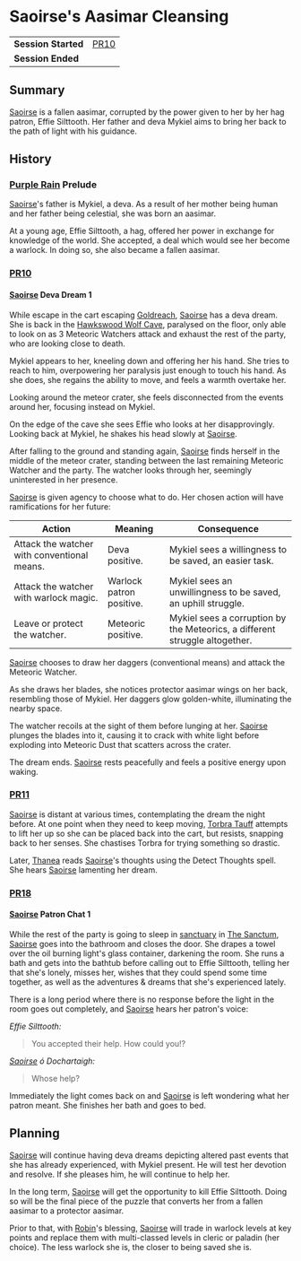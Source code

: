 # Saoirse's Aasimar Cleansing

|||
| --- | --- |
| **Session Started** | [PR10](../sessions/PR10.md) | storyline.2
| **Session Ended** | |

## Summary

[Saoirse](../../../astarus/people/saoirse.md) is a fallen aasimar, corrupted by the power given to her by her hag patron, Effie Silttooth. Her father and deva Mykiel aims to bring her back to the path of light with his guidance.

## History

### [Purple Rain](../campaigns/purple-rain/purple-rain.md) Prelude

[Saoirse](../../../astarus/people/saoirse.md)'s father is Mykiel, a deva. As a result of her mother being human and her father being celestial, she was born an aasimar.

At a young age, Effie Silttooth, a hag, offered her power in exchange for knowledge of the world. She accepted, a deal which would see her become a warlock. In doing so, she also became a fallen aasimar.

### [PR10](../sessions/PR10.md)

#### [Saoirse](../../../astarus/people/saoirse.md) Deva Dream 1

While escape in the cart escaping [Goldreach](../civilisations/kingdom-of-astor/SETTLEMENTS/GOLDREACH/README.md), [Saoirse](../../../astarus/people/saoirse.md) has a deva dream. She is back in the [Hawkswood Wolf Cave](../civilisations/kingdom-of-astor/SETTLEMENTS/GOLDREACH/hawkswood-wolf-cave.md), paralysed on the floor, only able to look on as 3 Meteoric Watchers attack and exhaust the rest of the party, who are looking close to death.

Mykiel appears to her, kneeling down and offering her his hand. She tries to reach to him, overpowering her paralysis just enough to touch his hand. As she does, she regains the ability to move, and feels a warmth overtake her.

Looking around the meteor crater, she feels disconnected from the events around her, focusing instead on Mykiel.

On the edge of the cave she sees Effie who looks at her disapprovingly. Looking back at Mykiel, he shakes his head slowly at [Saoirse](../../../astarus/people/saoirse.md).

After falling to the ground and standing again, [Saoirse](../../../astarus/people/saoirse.md) finds herself in the middle of the meteor crater, standing between the last remaining Meteoric Watcher and the party. The watcher looks through her, seemingly uninterested in her presence.

[Saoirse](../../../astarus/people/saoirse.md) is given agency to choose what to do. Her chosen action will have ramifications for her future:

| Action | Meaning | Consequence |
| --- | --- | --- |
| Attack the watcher with conventional means. | Deva positive. | Mykiel sees a willingness to be saved, an easier task. |
| Attack the watcher with warlock magic. | Warlock patron positive. | Mykiel sees an unwillingness to be saved, an uphill struggle. |
| Leave or protect the watcher. | Meteoric positive. | Mykiel sees a corruption by the Meteorics, a different struggle altogether. |

[Saoirse](../../../astarus/people/saoirse.md) chooses to draw her daggers (conventional means) and attack the Meteoric Watcher.

As she draws her blades, she notices protector aasimar wings on her back, resembling those of Mykiel. Her daggers glow golden-white, illuminating the nearby space.

The watcher recoils at the sight of them before lunging at her. [Saoirse](../../../astarus/people/saoirse.md) plunges the blades into it, causing it to crack with white light before exploding into Meteoric Dust that scatters across the crater.

The dream ends. [Saoirse](../../../astarus/people/saoirse.md) rests peacefully and feels a positive energy upon waking.

### [PR11](../sessions/PR11.md)

[Saoirse](../../../astarus/people/saoirse.md) is distant at various times, contemplating the dream the night before. At one point when they need to keep moving, [Torbra Tauff](../characters/torbra-tauff.md) attempts to lift her up so she can be placed back into the cart, but resists, snapping back to her senses. She chastises Torbra for trying something so drastic.

Later, [Thanea](../../../astarus/people/thanea.md) reads [Saoirse](../../../astarus/people/saoirse.md)'s thoughts using the Detect Thoughts spell. She hears [Saoirse](../../../astarus/people/saoirse.md) lamenting her dream.

### [PR18](../sessions/PR18.md)

#### [Saoirse](../../../astarus/people/saoirse.md) Patron Chat 1

While the rest of the party is going to sleep in [sanctuary](../organisations/astorrel/sanctuary.md) in [The Sanctum](../places/buildings/the-sanctum.md), [Saoirse](../../../astarus/people/saoirse.md) goes into the bathroom and closes the door. She drapes a towel over the oil burning light's glass container, darkening the room. She runs a bath and gets into the bathtub before calling out to Effie Silttooth, telling her that she's lonely, misses her, wishes that they could spend some time together, as well as the adventures & dreams that she's experienced lately.

There is a long period where there is no response before the light in the room goes out completely, and [Saoirse](../../../astarus/people/saoirse.md) hears her patron's voice:

*Effie Silttooth:*

> You accepted their help. How could you!?

*[Saoirse](../../../astarus/people/saoirse.md) ó Dochartaigh:*

> Whose help?

Immediately the light comes back on and [Saoirse](../../../astarus/people/saoirse.md) is left wondering what her patron meant. She finishes her bath and goes to bed.

## Planning

[Saoirse](../../../astarus/people/saoirse.md) will continue having deva dreams depicting altered past events that she has already experienced, with Mykiel present. He will test her devotion and resolve. If she pleases him, he will continue to help her.

In the long term, [Saoirse](../../../astarus/people/saoirse.md) will get the opportunity to kill Effie Silttooth. Doing so will be the final piece of the puzzle that converts her from a fallen aasimar to a protector aasimar.

Prior to that, with [Robin](../players/robin.md)'s blessing, [Saoirse](../../../astarus/people/saoirse.md) will trade in warlock levels at key points and replace them with multi-classed levels in cleric or paladin (her choice). The less warlock she is, the closer to being saved she is.
